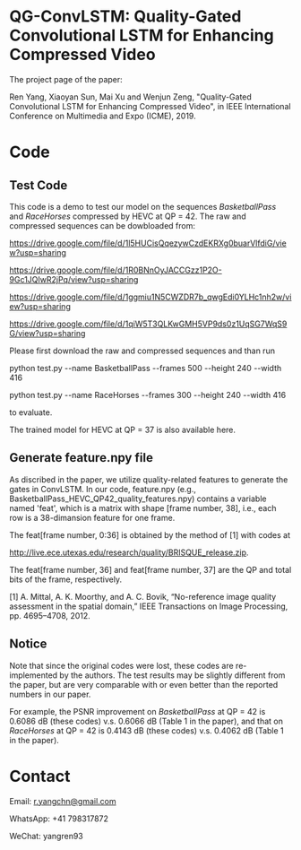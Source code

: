# QG-ConvLSTM: Quality-Gated Convolutional LSTM for Enhancing Compressed Video
The project page of the paper:

Ren Yang, Xiaoyan Sun, Mai Xu and Wenjun Zeng, "Quality-Gated Convolutional LSTM for Enhancing Compressed Video", in IEEE International Conference on Multimedia and Expo (ICME), 2019.

# Code

## Test Code

This code is a demo to test our model on the sequences *BasketballPass* and *RaceHorses* compressed by HEVC at QP = 42. The raw and compressed sequences can be dowbloaded from: 

https://drive.google.com/file/d/1l5HUCisQqezywCzdEKRXg0buarVlfdiG/view?usp=sharing

https://drive.google.com/file/d/1R0BNnOyJACCGzz1P2O-9Gc1JQIwR2jPq/view?usp=sharing

https://drive.google.com/file/d/1ggmiu1N5CWZDR7b_qwgEdi0YLHc1nh2w/view?usp=sharing

https://drive.google.com/file/d/1qiW5T3QLKwGMH5VP9ds0z1UqSG7WqS9G/view?usp=sharing

Please first download the raw and compressed sequences and than run 

python test.py --name BasketballPass --frames 500 --height 240 --width 416

python test.py --name RaceHorses --frames 300 --height 240 --width 416

to evaluate.

The trained model for HEVC at QP = 37 is also available here.

## Generate feature.npy file

As discribed in the paper, we utilize quality-related features to generate the gates in ConvLSTM. In our code, feature.npy (e.g., BasketballPass_HEVC_QP42_quality_features.npy) contains a variable named 'feat', which is a matrix with shape [frame number, 38], i.e., each row is a 38-dimansion feature for one frame. 

The feat[frame number, 0:36] is obtained by the method of [1] with codes at 

http://live.ece.utexas.edu/research/quality/BRISQUE_release.zip. 

The feat[frame number, 36] and feat[frame number, 37] are the QP and total bits of the frame, respectively. 


[1] A. Mittal, A. K. Moorthy, and A. C. Bovik, “No-reference image quality assessment in the spatial domain,” IEEE Transactions on Image Processing, pp. 4695–4708, 2012.


## Notice

Note that since the original codes were lost, these codes are re-implemented by the authors. The test results may be slightly different from the paper, but are very comparable with or even better than the reported numbers in our paper. 

For example, the PSNR improvement on *BasketballPass* at QP = 42 is 0.6086 dB (these codes) v.s. 0.6066 dB (Table 1 in the paper), and that on *RaceHorses* at QP = 42 is 0.4143 dB (these codes) v.s. 0.4062 dB (Table 1 in the paper).  

# Contact
Email: r.yangchn@gmail.com

WhatsApp: +41 798317872

WeChat: yangren93
